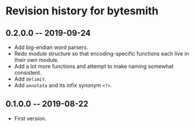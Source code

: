 # Revision history for bytesmith

## 0.2.0.0 -- 2019-09-24

* Add big-endian word parsers.
* Redo module structure so that encoding-specific functions each
  live in their own module.
* Add a lot more functions and attempt to make naming somewhat
  consistent.
* Add `delimit`.
* Add `annotate` and its infix synonym `<?>`.

## 0.1.0.0 -- 2019-08-22

* First version.
